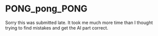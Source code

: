 # PONG_pong_PONG
Sorry this was submitted late. It took me much more time than I thought trying to find mistakes and get the AI part correct.
